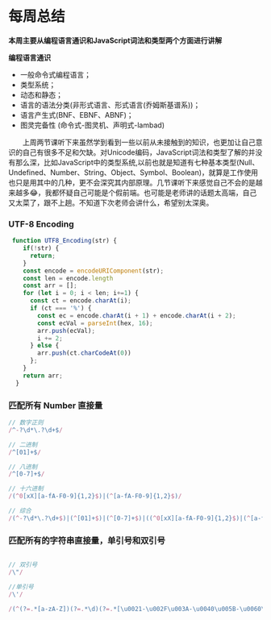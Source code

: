 # 每周总结

  **本周主要从编程语言通识和JavaScript词法和类型两个方面进行讲解**  

  **编程语言通识**
  * 一般命令式编程语言；
  * 类型系统；
  * 动态和静态；
  * 语言的语法分类(非形式语言、形式语言(乔姆斯基谱系))；
  * 语言产生式(BNF、EBNF、ABNF)；
  * 图灵完备性 (命令式-图灵机、声明式-lambad)
  
　　上周两节课听下来虽然学到看到一些以前从未接触到的知识，也更加让自己意识的自己有很多不足和欠缺。对Unicode编码，JavaScript词法和类型了解的并没有那么深，比如JavaScript中的类型系统,以前也就是知道有七种基本类型(Null、Undefined、Number、String、Object、Symbol、Boolean)，就算是工作使用也只是用其中的几种，更不会深究其内部原理。几节课听下来感觉自己不会的是越来越多😂，我都怀疑自己可能是个假前端。也可能是老师讲的话题太高端，自己又太菜了，跟不上趟。不知道下次老师会讲什么，希望别太深奥。
  
  
  


### UTF-8 Encoding

```js
 function UTF8_Encoding(str) {
    if(!str) {
      return;
    }
    const encode = encodeURIComponent(str);
    const len = encode.length
    const arr = [];
    for (let i = 0; i < len; i+=1) {
      const ct = encode.charAt(i);
      if (ct === '%') {
        const ec = encode.charAt(i + 1) + encode.charAt(i + 2);
        const ecVal = parseInt(hex, 16);
        arr.push(ecVal);
        i += 2;
      } else {
        arr.push(ct.charCodeAt(0))
      };
    }
    return arr;
  }
```

### 匹配所有 Number 直接量
```js
// 数字正则
/^-?\d*\.?\d+$/

// 二进制
/^[01]+$/

// 八进制
/^[0-7]+$/

// 十六进制
/(^0[xX][a-fA-F0-9]{1,2}$)|(^[a-fA-F0-9]{1,2}$)/

// 综合
/(^-?\d*\.?\d+$)|(^[01]+$)|(^[0-7]+$)|((^0[xX][a-fA-F0-9]{1,2}$)|(^[a-fA-F0-9]{1,2}$))/
```

### 匹配所有的字符串直接量，单引号和双引号

```js

// 双引号
/\"/

//单引号
/\'/

/(^(?=.*[a-zA-Z])(?=.*\d)(?=.*[\u0021-\u002F\u003A-\u0040\u005B-\u0060\u007B-\u007E])[\u0021-\u007E]{6,16}$)|(^(?=.*[a-zA-Z])(?=.*\d)(?=.*[\x21-\x2F\x3A-\x40\x5B-\x60\x7B-\x7E])[\x21-\x7E]{6,16}$)|((?:[^"\\]|\\.)*"|'(?:[^'\\]|\\.)*)/

```
